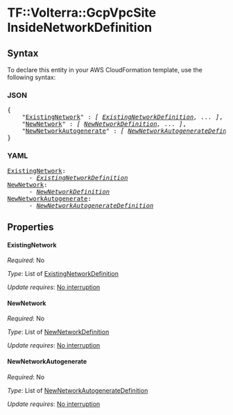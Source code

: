 # TF::Volterra::GcpVpcSite InsideNetworkDefinition

## Syntax

To declare this entity in your AWS CloudFormation template, use the following syntax:

### JSON

<pre>
{
    "<a href="#existingnetwork" title="ExistingNetwork">ExistingNetwork</a>" : <i>[ <a href="existingnetworkdefinition.md">ExistingNetworkDefinition</a>, ... ]</i>,
    "<a href="#newnetwork" title="NewNetwork">NewNetwork</a>" : <i>[ <a href="newnetworkdefinition.md">NewNetworkDefinition</a>, ... ]</i>,
    "<a href="#newnetworkautogenerate" title="NewNetworkAutogenerate">NewNetworkAutogenerate</a>" : <i>[ <a href="newnetworkautogeneratedefinition.md">NewNetworkAutogenerateDefinition</a>, ... ]</i>
}
</pre>

### YAML

<pre>
<a href="#existingnetwork" title="ExistingNetwork">ExistingNetwork</a>: <i>
      - <a href="existingnetworkdefinition.md">ExistingNetworkDefinition</a></i>
<a href="#newnetwork" title="NewNetwork">NewNetwork</a>: <i>
      - <a href="newnetworkdefinition.md">NewNetworkDefinition</a></i>
<a href="#newnetworkautogenerate" title="NewNetworkAutogenerate">NewNetworkAutogenerate</a>: <i>
      - <a href="newnetworkautogeneratedefinition.md">NewNetworkAutogenerateDefinition</a></i>
</pre>

## Properties

#### ExistingNetwork

_Required_: No

_Type_: List of <a href="existingnetworkdefinition.md">ExistingNetworkDefinition</a>

_Update requires_: [No interruption](https://docs.aws.amazon.com/AWSCloudFormation/latest/UserGuide/using-cfn-updating-stacks-update-behaviors.html#update-no-interrupt)

#### NewNetwork

_Required_: No

_Type_: List of <a href="newnetworkdefinition.md">NewNetworkDefinition</a>

_Update requires_: [No interruption](https://docs.aws.amazon.com/AWSCloudFormation/latest/UserGuide/using-cfn-updating-stacks-update-behaviors.html#update-no-interrupt)

#### NewNetworkAutogenerate

_Required_: No

_Type_: List of <a href="newnetworkautogeneratedefinition.md">NewNetworkAutogenerateDefinition</a>

_Update requires_: [No interruption](https://docs.aws.amazon.com/AWSCloudFormation/latest/UserGuide/using-cfn-updating-stacks-update-behaviors.html#update-no-interrupt)


